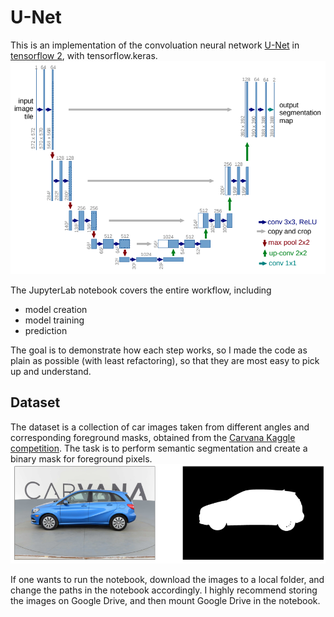 # U-Net
This is an implementation of the convoluation neural network [U-Net](https://lmb.informatik.uni-freiburg.de/people/ronneber/u-net/) in [tensorflow 2](https://www.tensorflow.org/), with tensorflow.keras.\
<img src="img/unet_arch.png" width="600">

The JupyterLab notebook covers the entire workflow, including
* model creation
* model training
* prediction

The goal is to demonstrate how each step works, so I made the code as plain as possible (with least refactoring), so that they are most easy to pick up and understand.

## Dataset 
The dataset is a collection of car images taken from different angles and corresponding foreground masks, obtained from the [Carvana Kaggle competition](https://www.kaggle.com/c/carvana-image-masking-challenge). The task is to perform semantic segmentation and create a binary mask for foreground pixels.\
<img src="img/data_example.png" width="600">

If one wants to run the notebook, download the images to a local folder, and change the paths in the notebook accordingly. I highly recommend storing the images on Google Drive, and then mount Google Drive in the notebook.
